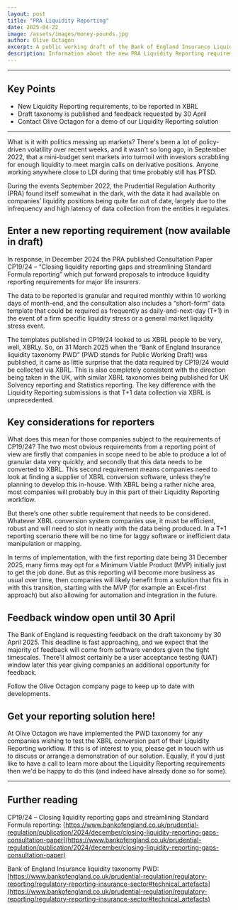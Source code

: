 ```yaml
---
layout: post
title: "PRA Liquidity Reporting"
date: 2025-04-22
image: /assets/images/money-pounds.jpg
author: Olive Octagon
excerpt: A public working draft of the Bank of England Insurance Liquidity Reporting XBRL taxonomy is out now with feedback requested by 30 April.
description: Information about the new PRA Liquidity Reporting requirement including frequency of data submissions and considerations for choosing XBRL software.
---
```


---

## Key Points

- New Liquidity Reporting requirements, to be reported in XBRL
- Draft taxonomy is published and feedback requested by 30 April
- Contact Olive Octagon for a demo of our Liquidity Reporting solution

---

What is it with politics messing up markets? There's been a lot of policy-driven volatility over recent weeks, and it wasn’t so long ago, in September 2022, that a mini-budget sent markets into turmoil with investors scrabbling for enough liquidity to meet margin calls on derivative positions. Anyone working anywhere close to LDI during that time probably still has PTSD.

During the events September 2022, the Prudential Regulation Authority (PRA) found itself somewhat in the dark, with the data it had available on companies’ liquidity positions being quite far out of date, largely due to the infrequency and high latency of data collection from the entities it regulates.

## Enter a new reporting requirement (now available in draft)

In response, in December 2024 the PRA published Consultation Paper CP19/24 – “Closing liquidity reporting gaps and streamlining Standard Formula reporting” which put forward proposals to introduce liquidity reporting requirements for major life insurers.

The data to be reported is granular and required monthly within 10 working days of month-end, and the consultation also includes a “short-form” data template that could be required as frequently as daily-and-next-day (T+1) in the event of a firm specific liquidity stress or a general market liquidity stress event.

The templates published in CP19/24 looked to us XBRL people to be very, well, XBRLy. So, on 31 March 2025 when the “Bank of England Insurance liquidity taxonomy PWD” (PWD stands for Public Working Draft) was published, it came as little surprise that the data required by CP19/24 would be collected via XBRL. This is also completely consistent with the direction being taken in the UK, with similar XBRL taxonomies being published for UK Solvency reporting and Statistics reporting. The key difference with the Liquidity Reporting submissions is that T+1 data collection via XBRL is unprecedented.

## Key considerations for reporters

What does this mean for those companies subject to the requirements of CP19/24? The two most obvious requirements from a reporting point of view are firstly that companies in scope need to be able to produce a lot of granular data very quickly, and secondly that this data needs to be converted to XBRL. This second requirement means companies need to look at finding a supplier of XBRL conversion software, unless they’re planning to develop this in-house. With XBRL being a rather niche area, most companies will probably buy in this part of their Liquidity Reporting workflow.

But there’s one other subtle requirement that needs to be considered. Whatever XBRL conversion system companies use, it must be efficient, robust and will need to slot in neatly with the data being produced. In a T+1 reporting scenario there will be no time for laggy software or inefficient data manipulation or mapping.

In terms of implementation, with the first reporting date being 31 December 2025, many firms may opt for a Minimum Viable Product (MVP) initially just to get the job done. But as this reporting will become more business as usual over time, then companies will likely benefit from a solution that fits in with this transition, starting with the MVP (for example an Excel-first approach) but also allowing for automation and integration in the future.

## Feedback window open until 30 April

The Bank of England is requesting feedback on the draft taxonomy by 30 April 2025. This deadline is fast approaching, and we expect that the majority of feedback will come from software vendors given the tight timescales. There'll almost certainly be a user acceptance testing (UAT) window later this year giving companies an additional opportunity for feedback.

Follow the Olive Octagon company page to keep up to date with developments.

## Get your reporting solution here!

At Olive Octagon we have implemented the PWD taxonomy for any companies wishing to test the XBRL conversion part of their Liquidity Reporting workflow. If this is of interest to you, please get in touch with us to discuss or arrange a demonstration of our solution. Equally, if you'd just like to have a call to learn more about the Liquidity Reporting requirements then we'd be happy to do this (and indeed have already done so for some).

---

## Further reading

CP19/24 – Closing liquidity reporting gaps and streamlining Standard Formula reporting: [https://www.bankofengland.co.uk/prudential-regulation/publication/2024/december/closing-liquidity-reporting-gaps-consultation-paper](https://www.bankofengland.co.uk/prudential-regulation/publication/2024/december/closing-liquidity-reporting-gaps-consultation-paper)

Bank of England Insurance liquidity taxonomy PWD: [https://www.bankofengland.co.uk/prudential-regulation/regulatory-reporting/regulatory-reporting-insurance-sector#technical_artefacts](https://www.bankofengland.co.uk/prudential-regulation/regulatory-reporting/regulatory-reporting-insurance-sector#technical_artefacts)